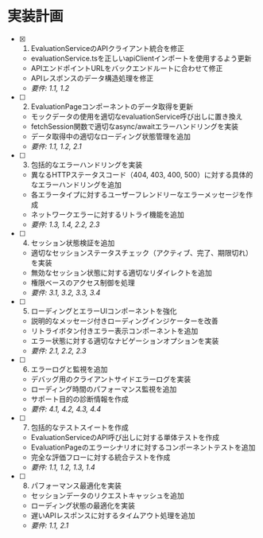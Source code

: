 # 実装計画

- [x] 1. EvaluationServiceのAPIクライアント統合を修正
  - evaluationService.tsを正しいapiClientインポートを使用するよう更新
  - APIエンドポイントURLをバックエンドルートに合わせて修正
  - APIレスポンスのデータ構造処理を修正
  - _要件: 1.1, 1.2_

- [ ] 2. EvaluationPageコンポーネントのデータ取得を更新
  - モックデータの使用を適切なevaluationService呼び出しに置き換え
  - fetchSession関数で適切なasync/awaitエラーハンドリングを実装
  - データ取得中の適切なローディング状態管理を追加
  - _要件: 1.1, 1.2, 2.1_

- [ ] 3. 包括的なエラーハンドリングを実装
  - 異なるHTTPステータスコード（404, 403, 400, 500）に対する具体的なエラーハンドリングを追加
  - 各エラータイプに対するユーザーフレンドリーなエラーメッセージを作成
  - ネットワークエラーに対するリトライ機能を追加
  - _要件: 1.3, 1.4, 2.2, 2.3_

- [ ] 4. セッション状態検証を追加
  - 適切なセッションステータスチェック（アクティブ、完了、期限切れ）を実装
  - 無効なセッション状態に対する適切なリダイレクトを追加
  - 権限ベースのアクセス制御を処理
  - _要件: 3.1, 3.2, 3.3, 3.4_

- [ ] 5. ローディングとエラーUIコンポーネントを強化
  - 説明的なメッセージ付きローディングインジケーターを改善
  - リトライボタン付きエラー表示コンポーネントを追加
  - エラー状態に対する適切なナビゲーションオプションを実装
  - _要件: 2.1, 2.2, 2.3_

- [ ] 6. エラーログと監視を追加
  - デバッグ用のクライアントサイドエラーログを実装
  - ローディング時間のパフォーマンス監視を追加
  - サポート目的の診断情報を作成
  - _要件: 4.1, 4.2, 4.3, 4.4_

- [ ] 7. 包括的なテストスイートを作成
  - EvaluationServiceのAPI呼び出しに対する単体テストを作成
  - EvaluationPageのエラーシナリオに対するコンポーネントテストを追加
  - 完全な評価フローに対する統合テストを作成
  - _要件: 1.1, 1.2, 1.3, 1.4_

- [ ] 8. パフォーマンス最適化を実装
  - セッションデータのリクエストキャッシュを追加
  - ローディング状態の最適化を実装
  - 遅いAPIレスポンスに対するタイムアウト処理を追加
  - _要件: 1.1, 2.1_